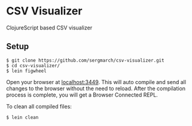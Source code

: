 # CSV Visualizer

ClojureScript based CSV visualizer

## Setup

```shell
$ git clone https://github.com/sergmarch/csv-visualizer.git
$ cd csv-visualizer/
$ lein figwheel
```

Open your browser at [localhost:3449](http://localhost:3449/).
This will auto compile and send all changes to the browser without the
need to reload. After the compilation process is complete, you will
get a Browser Connected REPL.

To clean all compiled files:

    $ lein clean
